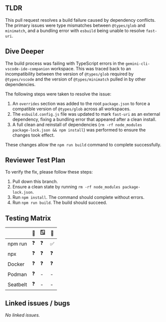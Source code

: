 ## TLDR

This pull request resolves a build failure caused by dependency conflicts. The primary issues were type mismatches between `@types/glob` and `minimatch`, and a bundling error with `esbuild` being unable to resolve `fast-uri`.

## Dive Deeper

The build process was failing with TypeScript errors in the `gemini-cli-vscode-ide-companion` workspace. This was traced back to an incompatibility between the version of `@types/glob` required by `@types/vscode` and the version of `@types/minimatch` pulled in by other dependencies.

The following steps were taken to resolve the issue:
1.  An `overrides` section was added to the root `package.json` to force a compatible version of `@types/glob` across all workspaces.
2.  The `esbuild.config.js` file was updated to mark `fast-uri` as an external dependency, fixing a bundling error that appeared after a clean install.
3.  A full clean and reinstall of dependencies (`rm -rf node_modules package-lock.json && npm install`) was performed to ensure the changes took effect.

These changes allow the `npm run build` command to complete successfully.

## Reviewer Test Plan

To verify the fix, please follow these steps:
1.  Pull down this branch.
2.  Ensure a clean state by running `rm -rf node_modules package-lock.json`.
3.  Run `npm install`. The command should complete without errors.
4.  Run `npm run build`. The build should succeed.

## Testing Matrix

|          | 🍏  | 🪟  | 🐧  |
| -------- | --- | --- | --- |
| npm run  | ❓  | ❓  | ✅  |
| npx      | ❓  | ❓  | ❓  |
| Docker   | ❓  | ❓  | ❓  |
| Podman   | ❓  | -   | -   |
| Seatbelt | ❓  | -   | -   |

## Linked issues / bugs

*No linked issues.*
